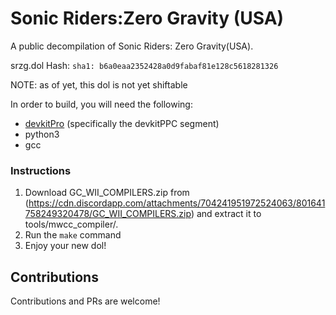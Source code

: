 # Sonic Riders:Zero Gravity (USA)

A public decompilation of Sonic Riders: Zero Gravity(USA).

srzg.dol Hash: `sha1: b6a0eaa2352428a0d9fabaf81e128c5618281326`

NOTE: as of yet, this dol is not yet shiftable

In order to build, you will need the following:
* [devkitPro](https://devkitpro.org/wiki/Getting_Started) (specifically the devkitPPC segment)
* python3
* gcc

### Instructions

1. Download GC_WII_COMPILERS.zip from (https://cdn.discordapp.com/attachments/704241951972524063/801641758249320478/GC_WII_COMPILERS.zip) and extract it to tools/mwcc_compiler/.
2. Run the `make` command
3. Enjoy your new dol!

## Contributions

Contributions and PRs are welcome!